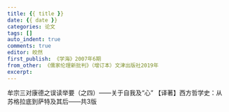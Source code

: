 ```yaml
---
title: {{ title }}
date: {{ date }}
categories: 论文
tags: []
auto_indent: true
comments: true
editor: 皎然
first_publish: 《学海》2007年6期
from_other: 《儒家伦理新批判》（增订本）文津出版社2019年
excerpt:
---
```

牟宗三对康德之误读举要（之四）——关于自我及“心”
【译著】西方哲学史：从苏格拉底到萨特及其后——共3版
